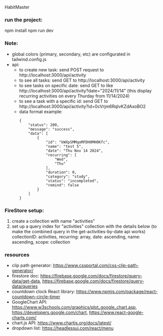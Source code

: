 HabitMaster

### run the project:
npm install 
npm run dev

### Note:
- global colors (primary, secondary, etc) are configurated in tailwind.config.js
- api:
    - to create new task: send POST request to http://localhost:3000/api/activity
    - to see all tasks: send GET to http://localhost:3000/api/activity
    - to see tasks on specific date: send GET to like http://localhost:3000/api/activity?date="2024/11/14" (this display recurring activities on every Thurday from 11/14/2024)
    - to see a task with a specific id: send GET to http://localhost:3000/api/activity?id=0cVrjm6RqIvKZdAxoBO2
    - data format example: 
        ```
        {
            "status": 200,
            "message": "success",
            "data": [
                {
                    "id": "kWXpSMMqoMFDH0MH0Kfc",
                    "name": "test 5",
                    "date": "Thu Nov 14 2024",
                    "recurring": [
                        "Wed",
                        "Thu"
                    ],
                    "duration": 0,
                    "category": "study",
                    "status": "incompleted",
                    "remind": false
                }
            ]
        }
        ```

### FireStore setup:
1. create a collection with name "activities"
2. set up a query index for "activities" collection with the details below (to make the combined query in the get-activities-by-date api works)
    collectionID: activities,
    recurring: array,
    date: ascending,
    name: ascending,
    scope: collection

### resources
- clip path generator: https://www.cssportal.com/css-clip-path-generator/
- firestore doc: https://firebase.google.com/docs/firestore/query-data/get-data, https://firebase.google.com/docs/firestore/query-data/queries
- countdown clock React library: https://www.npmjs.com/package/react-countdown-circle-timer
- GoogleChart API: https://www.w3schools.com/graphics/plot_google_chart.asp, https://developers.google.com/chart, https://www.react-google-charts.com/
- chart.js API: https://www.chartjs.org/docs/latest/
- dropdown list: https://headlessui.com/react/menu
